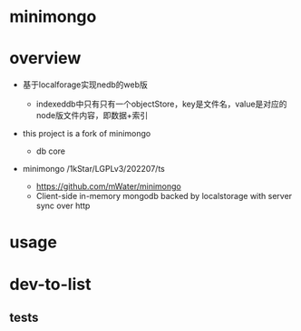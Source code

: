 # minimongo

# overview

- 基于localforage实现nedb的web版
  - indexeddb中只有只有一个objectStore，key是文件名，value是对应的node版文件内容，即数据+索引

- this project is a fork of minimongo
  - db core

- minimongo /1kStar/LGPLv3/202207/ts
  - https://github.com/mWater/minimongo
  - Client-side in-memory mongodb backed by localstorage with server sync over http
# usage

# dev-to-list

## tests
